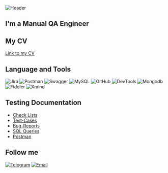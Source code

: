 ![Header](https://github.com/immergor/Iryna-Horban/blob/master/assets/photo_2022-08-30.png)

## I'm a Manual QA Engineer

## My CV 
[Link to my CV](https://drive.google.com/file/d/1S15T29_jNdEgyPRW5hPNiOI4QsT2jm48/view?usp=share_link)

## Language and Tools
![Jira](https://img.shields.io/badge/Jira-090909?style=for-the-badge&logo=jira&logoColor=8A2BE2)
![Postman](https://img.shields.io/badge/Postman-090909?style=for-the-badge&logo=postman&logoColor=FF4500)
![Swagger](https://img.shields.io/badge/Swagger-090909?style=for-the-badge&logo=swagger&logoColor=008000)
![MySQL](https://img.shields.io/badge/MySQL-090909?style=for-the-badge&logo=mysql&logoColor=FFFF00)
![GitHub](https://img.shields.io/badge/GitHub-090909?style=for-the-badge&logo=github&logoColor=FFFFFF)
![DevTools](https://img.shields.io/badge/Devtools-090909?style=for-the-badge&logo=googlechrome)
![Mongodb](https://img.shields.io/badge/Mongodb-090909?style=for-the-badge&logo=mongodb&logoColor=008000)
![Fiddler](https://img.shields.io/badge/Fiddler-090909?style=for-the-badge)
![Xmind](https://img.shields.io/badge/Xmind-090909?style=for-the-badge&logo=xmind&logoColor=008000)


## Testing Documentation

* [Check Lists](https://github.com/immergor/Checklists)
* [Test-Cases](https://github.com/immergor/TestCases)
* [Bug-Reports](https://github.com/immergor/BugReports)
* [SQL Queries](https://github.com/immergor/SQL)
* [Postman](https://github.com/immergor/Postman)

## Follow me

[![Telegram](https://img.shields.io/badge/Telegram-090909?style=for-the-badge&logo=telegram)](https://t.me/irina_horban)
[![Email](https://img.shields.io/badge/Email-090909?style=for-the-badge&logo=gmail)](iryna.horban2022@gmail.com)

